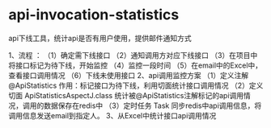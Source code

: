 # api-invocation-statistics
api下线工具，统计api是否有用户使用，提供邮件通知方式

1、流程 ：
（1）确定需下线接口
（2）通知调用方对应下线接口
（3）在项目中将接口标记为待下线，开始监控
（4）监控一段时间
（5）在email中的Excel中，查看接口调用情况
（6）下线未使用接口
2、api调用监控方案
（1）定义注解@ApiStatistics
        作用：标记接口为待下线，利用切面统计接口调用情况
（2）定义切面 ApiStatisticsAspectJ.class
       统计被@ApiStatistics注解标记的api调用情况，调用的数据保存在redis中
（3）定时任务 Task
       同步redis中api调用信息，将调用信息发送email到指定人。
3、从Excel中统计接口api调用情况
